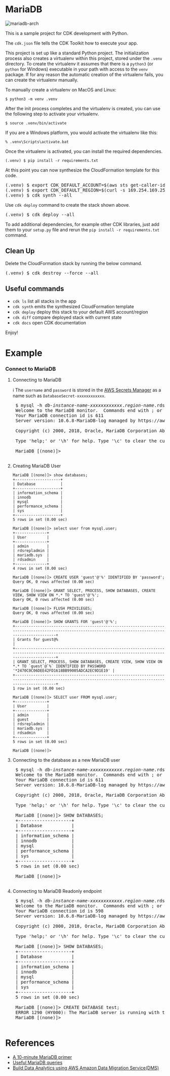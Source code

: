 
# MariaDB

![mariadb-arch](./mariadb-arch.svg)

This is a sample project for CDK development with Python.

The `cdk.json` file tells the CDK Toolkit how to execute your app.

This project is set up like a standard Python project.  The initialization
process also creates a virtualenv within this project, stored under the `.venv`
directory.  To create the virtualenv it assumes that there is a `python3`
(or `python` for Windows) executable in your path with access to the `venv`
package. If for any reason the automatic creation of the virtualenv fails,
you can create the virtualenv manually.

To manually create a virtualenv on MacOS and Linux:

```
$ python3 -m venv .venv
```

After the init process completes and the virtualenv is created, you can use the following
step to activate your virtualenv.

```
$ source .venv/bin/activate
```

If you are a Windows platform, you would activate the virtualenv like this:

```
% .venv\Scripts\activate.bat
```

Once the virtualenv is activated, you can install the required dependencies.

```
(.venv) $ pip install -r requirements.txt
```

At this point you can now synthesize the CloudFormation template for this code.

<pre>
(.venv) $ export CDK_DEFAULT_ACCOUNT=$(aws sts get-caller-identity --query Account --output text)
(.venv) $ export CDK_DEFAULT_REGION=$(curl -s 169.254.169.254/latest/dynamic/instance-identity/document | jq -r .region)
(.venv) $ cdk synth --all
</pre>

Use `cdk deploy` command to create the stack shown above.

<pre>
(.venv) $ cdk deploy --all
</pre>

To add additional dependencies, for example other CDK libraries, just add
them to your `setup.py` file and rerun the `pip install -r requirements.txt`
command.

## Clean Up

Delete the CloudFormation stack by running the below command.

<pre>
(.venv) $ cdk destroy --force --all
</pre>

## Useful commands

 * `cdk ls`          list all stacks in the app
 * `cdk synth`       emits the synthesized CloudFormation template
 * `cdk deploy`      deploy this stack to your default AWS account/region
 * `cdk diff`        compare deployed stack with current state
 * `cdk docs`        open CDK documentation

Enjoy!

# Example
### Connect to MariaDB
1. Connecting to MariaDB

    :information_source: The `username` and `password` is stored in the [AWS Secrets Manager](https://console.aws.amazon.com/secretsmanager/listsecrets) as a name such as `DatabaseSecret-xxxxxxxxxxxx`.

    <pre>
    $ mysql -h <i>db-instance-name</i>-<i>xxxxxxxxxxxx</i>.<i>region-name</i>.rds.amazonaws.com -uadmin -p
    Welcome to the MariaDB monitor.  Commands end with ; or \g.
    Your MariaDB connection id is 611
    Server version: 10.6.8-MariaDB-log managed by https://aws.amazon.com/rds/

    Copyright (c) 2000, 2018, Oracle, MariaDB Corporation Ab and others.

    Type 'help;' or '\h' for help. Type '\c' to clear the current input statement.

    MariaDB [(none)]>
    </pre>

2. Creating MariaDB User

    ```
    MariaDB [(none)]> show databases;
    +--------------------+
    | Database           |
    +--------------------+
    | information_schema |
    | innodb             |
    | mysql              |
    | performance_schema |
    | sys                |
    +--------------------+
    5 rows in set (0.00 sec)

    MariaDB [(none)]> select user from mysql.user;
    +--------------+
    | User         |
    +--------------+
    | admin        |
    | rdsrepladmin |
    | mariadb.sys  |
    | rdsadmin     |
    +--------------+
    4 rows in set (0.00 sec)

    MariaDB [(none)]> CREATE USER 'guest'@'%' IDENTIFIED BY 'password';
    Query OK, 0 rows affected (0.00 sec)

    MariaDB [(none)]> GRANT SELECT, PROCESS, SHOW DATABASES, CREATE VIEW, SHOW VIEW ON *.* TO 'guest'@'%';
    Query OK, 0 rows affected (0.00 sec)

    MariaDB [(none)]> FLUSH PRIVILEGES;
    Query OK, 0 rows affected (0.00 sec)

    MariaDB [(none)]> SHOW GRANTS FOR 'guest'@'%';
    +--------------------------------------------------------------------------------------------------------------------------------------------------------+
    | Grants for guest@%                                                                                                                                     |
    +--------------------------------------------------------------------------------------------------------------------------------------------------------+
    | GRANT SELECT, PROCESS, SHOW DATABASES, CREATE VIEW, SHOW VIEW ON *.* TO `guest`@`%` IDENTIFIED BY PASSWORD '*2470C0C06DEE42FD1618BB99005ADCA2EC9D1E19' |
    +--------------------------------------------------------------------------------------------------------------------------------------------------------+
    1 row in set (0.00 sec)

    MariaDB [(none)]> SELECT user FROM mysql.user;
    +--------------+
    | User         |
    +--------------+
    | admin        |
    | guest        |
    | rdsrepladmin |
    | mariadb.sys  |
    | rdsadmin     |
    +--------------+
    5 rows in set (0.00 sec)

    MariaDB [(none)]>
    ```

3. Connecting to the database as a new MariaDB user

    <pre>
    $ mysql -h <i>db-instance-name</i>-<i>xxxxxxxxxxxx</i>.<i>region-name</i>.rds.amazonaws.com -uguest -p
    Welcome to the MariaDB monitor.  Commands end with ; or \g.
    Your MariaDB connection id is 611
    Server version: 10.6.8-MariaDB-log managed by https://aws.amazon.com/rds/

    Copyright (c) 2000, 2018, Oracle, MariaDB Corporation Ab and others.

    Type 'help;' or '\h' for help. Type '\c' to clear the current input statement.

    MariaDB [(none)]> SHOW DATABASES;
    +--------------------+
    | Database           |
    +--------------------+
    | information_schema |
    | innodb             |
    | mysql              |
    | performance_schema |
    | sys                |
    +--------------------+
    5 rows in set (0.00 sec)

    MariaDB [(none)]>
    </pre>

4. Connecting to MariaDB Readonly endpoint

    <pre>
    $ mysql -h <i>db-instance-name</i>-<i>xxxxxxxxxxxx</i>.<i>region-name</i>.rds.amazonaws.com -uadmin -p
    Welcome to the MariaDB monitor.  Commands end with ; or \g.
    Your MariaDB connection id is 598
    Server version: 10.6.8-MariaDB-log managed by https://aws.amazon.com/rds/

    Copyright (c) 2000, 2018, Oracle, MariaDB Corporation Ab and others.

    Type 'help;' or '\h' for help. Type '\c' to clear the current input statement.

    MariaDB [(none)]> SHOW DATABASES;
    +--------------------+
    | Database           |
    +--------------------+
    | information_schema |
    | innodb             |
    | mysql              |
    | performance_schema |
    | sys                |
    +--------------------+
    5 rows in set (0.00 sec)

    MariaDB [(none)]> CREATE DATABASE test;
    ERROR 1290 (HY000): The MariaDB server is running with the --read-only option so it cannot execute this statement
    MariaDB [(none)]>
    </pre>

# References

 * [A 10-minute MariaDB primer](https://mariadb.com/kb/en/a-mariadb-primer/)
 * [Useful MariaDB queries](https://mariadb.com/kb/en/useful-mariadb-queries/)
 * [Build Data Analytics using AWS Amazon Data Migration Service(DMS)](https://github.com/aws-samples/aws-dms-cdc-data-pipeline)
